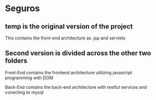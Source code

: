 # Seguros

## temp is the original version of the project
This contains the front-end architecture as .jsp and servlets

## Second version is divided across the other two folders

Front-End contains the frontend architecture utilizing javascript programming with DOM

Back-End contains the back-end architecture with restful services and conecting to mysql
